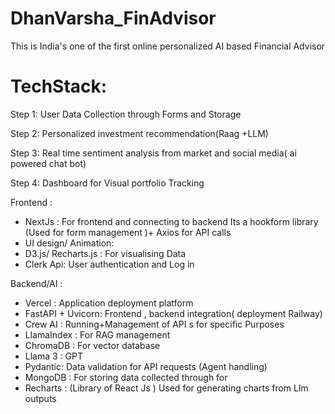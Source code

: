 # DhanVarsha_FinAdvisor
This is India's one of the first online personalized AI based Financial Advisor 



# TechStack:

Step 1: User Data Collection through Forms and Storage

Step 2:  Personalized investment recommendation(Raag +LLM)

Step 3: Real time sentiment analysis from market and social media( ai powered chat bot)

Step 4: Dashboard for Visual portfolio Tracking
			
Frontend :
* NextJs : For frontend and connecting to backend
			Its a hookform library (Used for form management )+ Axios for API calls
* UI design/ Animation:
* D3.js/ Recharts.js : For visualising Data
* Clerk Api: User authentication and Log in

Backend/AI :
* Vercel : Application deployment platform
* FastAPI + Uvicorn: Frontend , backend integration( deployment Railway)
* Crew AI : Running+Management of API s for specific Purposes
* LlamaIndex : For RAG management
* ChromaDB : For vector database
* Llama 3 : GPT
* Pydantic: Data validation for API requests (Agent handling)
* MongoDB : For storing data collected through for
* Recharts : (Library of React Js ) Used for generating charts from Llm outputs





















































